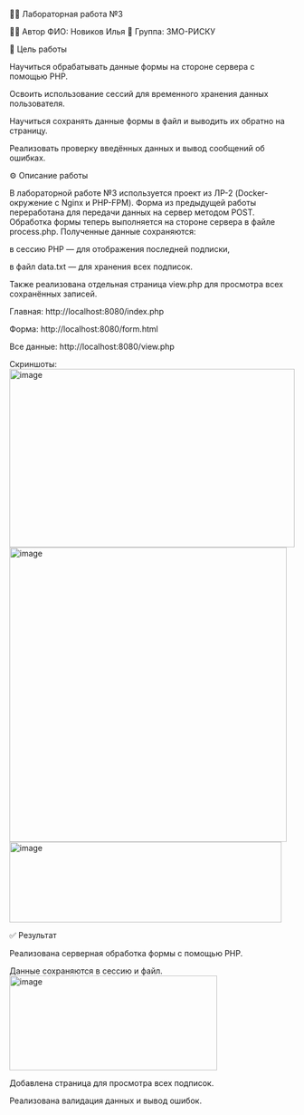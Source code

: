 🧑‍💻 Лабораторная работа №3

👨‍💻 Автор ФИО: Новиков Илья
📘 Группа: 3МО-РИСКУ

🎯 Цель работы

Научиться обрабатывать данные формы на стороне сервера с помощью PHP.

Освоить использование сессий для временного хранения данных пользователя.

Научиться сохранять данные формы в файл и выводить их обратно на страницу.

Реализовать проверку введённых данных и вывод сообщений об ошибках.

⚙️ Описание работы

В лабораторной работе №3 используется проект из ЛР-2 (Docker-окружение с Nginx и PHP-FPM).
Форма из предыдущей работы переработана для передачи данных на сервер методом POST.
Обработка формы теперь выполняется на стороне сервера в файле process.php.
Полученные данные сохраняются:

в сессию PHP — для отображения последней подписки,

в файл data.txt — для хранения всех подписок.

Также реализована отдельная страница view.php для просмотра всех сохранённых записей.

Главная: http://localhost:8080/index.php

Форма: http://localhost:8080/form.html

Все данные: http://localhost:8080/view.php

Скриншоты:
<img width="504" height="315" alt="image" src="https://github.com/user-attachments/assets/34d85c48-f2b0-4a59-aca0-e76ce2b45922" />
<img width="490" height="520" alt="image" src="https://github.com/user-attachments/assets/42cb80b0-feda-4212-b587-085943efa6c8" />
<img width="481" height="142" alt="image" src="https://github.com/user-attachments/assets/85e1e032-c67a-401f-a52f-b33566046f49" />

✅ Результат

Реализована серверная обработка формы с помощью PHP.

Данные сохраняются в сессию и файл.
<img width="367" height="167" alt="image" src="https://github.com/user-attachments/assets/7ccc6bb9-35e1-4f89-a420-975f8cf2d610" />



Добавлена страница для просмотра всех подписок.

Реализована валидация данных и вывод ошибок.
